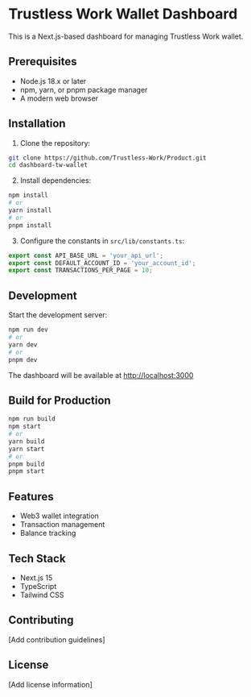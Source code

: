 # Trustless Work Wallet Dashboard

This is a Next.js-based dashboard for managing Trustless Work wallet.

## Prerequisites

- Node.js 18.x or later
- npm, yarn, or pnpm package manager
- A modern web browser

## Installation

1. Clone the repository:
```bash
git clone https://github.com/Trustless-Work/Product.git
cd dashboard-tw-wallet
```

2. Install dependencies:
```bash
npm install
# or
yarn install
# or
pnpm install
```

3. Configure the constants in `src/lib/constants.ts`:
```typescript
export const API_BASE_URL = 'your_api_url';
export const DEFAULT_ACCOUNT_ID = 'your_account_id';
export const TRANSACTIONS_PER_PAGE = 10;
```

## Development

Start the development server:

```bash
npm run dev
# or
yarn dev
# or
pnpm dev
```

The dashboard will be available at [http://localhost:3000](http://localhost:3000)

## Build for Production

```bash
npm run build
npm start
# or
yarn build
yarn start
# or
pnpm build
pnpm start
```

## Features

- Web3 wallet integration
- Transaction management
- Balance tracking

## Tech Stack

- Next.js 15
- TypeScript
- Tailwind CSS


## Contributing

[Add contribution guidelines]

## License

[Add license information]
